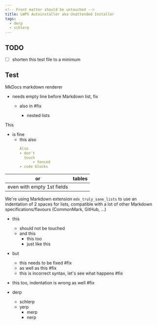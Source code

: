 ```yaml
---
<!-- Front matter should be untouched -->
title: LWP5 Autoinstaller aka Unattended Installer
tags:
  - derp
  - schlerp
---
```


## TODO

- [ ] shorten this test file to a minimum

## Test

MkDocs markdown renderer
- needs empty line before Markdown list, fix
  - also
    in #fix

    - nested lists

This

- is fine
  - this also
    ```yaml
    Also
    - don't
      touch
          - fenced
    - code blocks
    ```

or | tables
-|-
 | even with empty 1st fields

We're using Markdown extension `mdx_truly_sane_lists` to use an indentation of 2 spaces for lists, compatible with a lot of other Markdown specifications/flavours (CommonMark, GitHub, ...)

- this
  - should not be touched
  - and this
    - this too
    - just like this
- but
    - this needs to be fixed #fix
    - as well as this #fix
   - this is incorrect syntax, let's see what happens #fix
 - this too, indentation is wrong as well #fix

- derp
    + schlerp
    + yerp
        * merp
        * nerp
